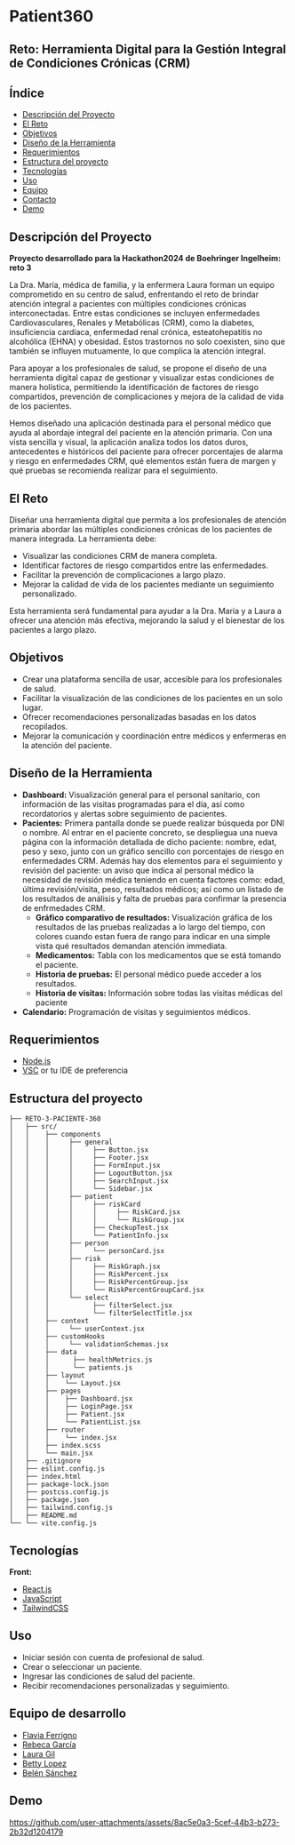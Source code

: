 # Patient360
## Reto: Herramienta Digital para la Gestión Integral de Condiciones Crónicas (CRM)

## Índice

- [Descripción del Proyecto](#descripción-del-proyecto)
- [El Reto](#el-reto)
- [Objetivos](#objetivos)
- [Diseño de la Herramienta](#diseño-de-la-herramienta)
- [Requerimientos](#requerimientos)
- [Estructura del proyecto](#estructura-del-proyecto)
- [Tecnologías](#tecnologías)
- [Uso](#uso)
- [Equipo](#equipo)
- [Contacto](#contacto)
- [Demo](#demo)

## Descripción del Proyecto
**Proyecto desarrollado para la Hackathon2024 de Boehringer Ingelheim: reto 3**

La Dra. María, médica de familia, y la enfermera Laura forman un equipo comprometido en su centro de salud, enfrentando el reto de brindar atención integral a pacientes con múltiples condiciones crónicas interconectadas. Entre estas condiciones se incluyen enfermedades Cardiovasculares, Renales y Metabólicas (CRM), como la diabetes, insuficiencia cardíaca, enfermedad renal crónica, esteatohepatitis no alcohólica (EHNA) y obesidad. Estos trastornos no solo coexisten, sino que también se influyen mutuamente, lo que complica la atención integral.

Para apoyar a los profesionales de salud, se propone el diseño de una herramienta digital capaz de gestionar y visualizar estas condiciones de manera holística, permitiendo la identificación de factores de riesgo compartidos, prevención de complicaciones y mejora de la calidad de vida de los pacientes.

Hemos diseñado una aplicación destinada para el personal médico que ayuda al abordaje integral del paciente en la atención primaria. Con una vista sencilla y visual, la aplicación analiza todos los datos duros, antecedentes e históricos del paciente para ofrecer porcentajes de alarma y riesgo en enfermedades CRM, qué elementos están fuera de margen y qué pruebas se recomienda realizar para el seguimiento. 

## El Reto

Diseñar una herramienta digital que permita a los profesionales de atención primaria abordar las múltiples condiciones crónicas de los pacientes de manera integrada. La herramienta debe:

- Visualizar las condiciones CRM de manera completa.
- Identificar factores de riesgo compartidos entre las enfermedades.
- Facilitar la prevención de complicaciones a largo plazo.
- Mejorar la calidad de vida de los pacientes mediante un seguimiento personalizado.

Esta herramienta será fundamental para ayudar a la Dra. María y a Laura a ofrecer una atención más efectiva, mejorando la salud y el bienestar de los pacientes a largo plazo.

## Objetivos

- Crear una plataforma sencilla de usar, accesible para los profesionales de salud.
- Facilitar la visualización de las condiciones de los pacientes en un solo lugar.
- Ofrecer recomendaciones personalizadas basadas en los datos recopilados.
- Mejorar la comunicación y coordinación entre médicos y enfermeras en la atención del paciente.


## Diseño de la Herramienta



- **Dashboard:** Visualización general para el personal sanitario, con información de las visitas programadas para el día, así como recordatorios y alertas sobre seguimiento de pacientes.
- **Pacientes:** Primera pantalla donde se puede realizar búsqueda por DNI o nombre. Al entrar en el paciente concreto, se despliegua una nueva página con la información detallada de dicho paciente: nombre, edat, peso y sexo, junto con un gráfico sencillo con porcentajes de riesgo en enfermedades CRM. Además hay dos elementos para el seguimiento y revisión del paciente: un aviso que indica al personal médico la necesidad de revisión médica teniendo en cuenta factores como: edad, última revisión/visita, peso, resultados médicos; así como un listado de los resultados de análisis y falta de pruebas para confirmar la presencia de enfrmedades CRM.
    - **Gráfico comparativo de resultados:** Visualización gráfica de los resultados de las pruebas realizadas a lo largo del tiempo, con colores cuando estan fuera de rango para indicar en una simple vista qué resultados demandan atención immediata.
    - **Medicamentos:** Tabla con los medicamentos que se está tomando el paciente. 
    - **Historia de pruebas:** El personal médico puede acceder a los resultados.
    - **Historia de visitas:** Información sobre todas las visitas médicas del paciente
- **Calendario:** Programación de visitas y seguimientos médicos.



## Requerimientos

- [Node.js](https://nodejs.org/en)
- [VSC](https://www.w3schools.com/java/java_intro.asp) or tu IDE de preferencia

## Estructura del proyecto

```plaintext
├── RETO-3-PACIENTE-360
│   ├── src/
│   │    ├── components
│   │    │     ├── general
│   │    │     │     ├── Button.jsx
│   │    │     │     ├── Footer.jsx
│   │    │     │     ├── FormInput.jsx
│   │    │     │     ├── LogoutButton.jsx
│   │    │     │     ├── SearchInput.jsx
│   │    │     │     └── Sidebar.jsx
│   │    │     ├── patient
│   │    │     │     ├── riskCard
│   │    │     │     │     ├── RiskCard.jsx
│   │    │     │     │     └── RiskGroup.jsx
│   │    │     │     ├── CheckupTest.jsx
│   │    │     │     └── PatientInfo.jsx
│   │    │     ├── person
│   │    │     │     └── personCard.jsx
│   │    │     ├── risk
│   │    │     │     ├── RiskGraph.jsx
│   │    │     │     ├── RiskPercent.jsx
│   │    │     │     ├── RiskPercentGroup.jsx
│   │    │     │     └── RiskPercentGroupCard.jsx
│   │    │     └── select
│   │    │           ├── filterSelect.jsx
│   │    │           └── filterSelectTitle.jsx
│   │    ├── context
│   │    │     └── userContext.jsx
│   │    ├── customHooks
│   │    │     └── validationSchemas.jsx
│   │    ├── data
│   │    │      ├── healthMetrics.js
│   │    │      └── patients.js
│   │    ├── layout
│   │    │    └── Layout.jsx
│   │    ├── pages
│   │    │    ├── Dashboard.jsx
│   │    │    ├── LoginPage.jsx
│   │    │    ├── Patient.jsx
│   │    │    └── PatientList.jsx
│   │    ├── router
│   │    │    └── index.jsx
│   │    ├── index.scss
│   │    └── main.jsx
│   ├── .gitignore
│   ├── eslint.config.js
│   ├── index.html
│   ├── package-lock.json
│   ├── postcss.config.js
│   ├── package.json
│   ├── tailwind.config.js
│   ├── README.md
└── └── vite.config.js
```


## Tecnologías

**Front:** 
- [React.js](https://react.dev/)
- [JavaScript](https://www.w3schools.com/js/js_intro.asp)
- [TailwindCSS](https://tailwindcss.com/)


## Uso

- Iniciar sesión con cuenta de profesional de salud.
- Crear o seleccionar un paciente.
- Ingresar las condiciones de salud del paciente.
- Recibir recomendaciones personalizadas y seguimiento.


## Equipo de desarrollo

- [Flavia Ferrigno](https://github.com/flaviferri/)
- [Rebeca García](https://github.com/rebkg87)
- [Laura Gil](https://github.com/LauraGDev)
- [Betty Lopez](https://github.com/BettyLopo)
- [Belén Sánchez](https://github.com/Belensanchez1989)

## Demo
https://github.com/user-attachments/assets/8ac5e0a3-5cef-44b3-b273-2b32d1204179


